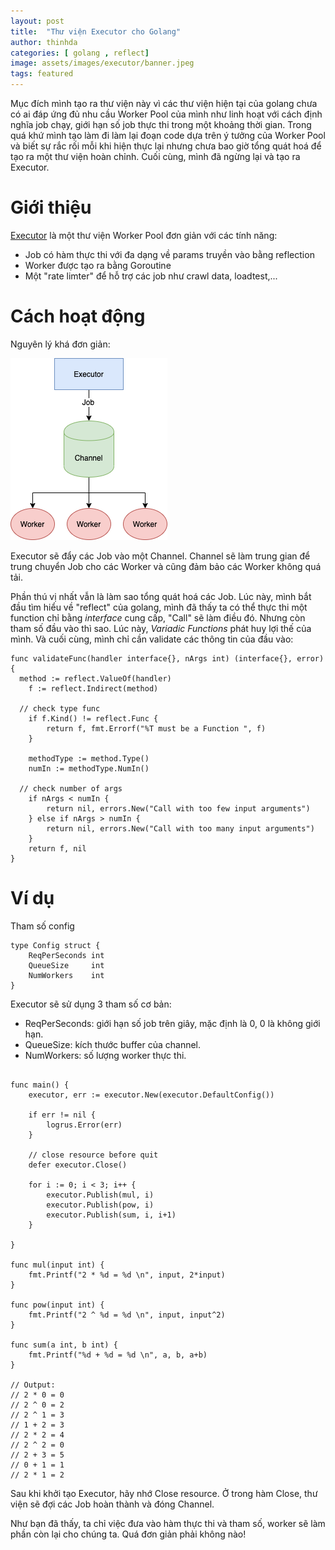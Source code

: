 ```yaml
---
layout: post
title:  "Thư viện Executor cho Golang"
author: thinhda
categories: [ golang , reflect]
image: assets/images/executor/banner.jpeg
tags: featured
---
```


Mục đích mình tạo ra thư viện này vì các thư viện hiện tại của golang chưa có ai đáp ứng đủ nhu cầu Worker Pool của mình như linh hoạt với cách định nghĩa job chạy, giới hạn số job thực thi trong một khoảng thời gian. Trong quá khứ mình tạo làm đi làm lại đoạn code dựa trên ý tưởng của Worker Pool và biết sự rắc rối mỗi khi hiện thực lại nhưng chưa bao giờ tổng quát hoá để tạo ra một thư viện hoàn chỉnh. Cuối cùng, mình đã ngừng lại và tạo ra Executor.

# Giới thiệu

[Executor](https://github.com/thinhdanggroup/executor) là một thư viện Worker Pool đơn giản với các tính năng:

- Job có hàm thực thi với đa dạng về params truyền vào bằng reflection
- Worker được tạo ra bằng Goroutine
- Một "rate limter" để hỗ trợ các job như crawl data, loadtest,...

# Cách hoạt động

Nguyên lý khá đơn giản:

![grpc-web-model](/assets/images/executor/executor.png)

Executor sẽ đẩy các Job vào một Channel. Channel sẽ làm trung gian để trung chuyển Job cho các Worker và cũng đảm bảo các Worker không quá tải.

Phần thú vị nhất vẫn là làm sao tổng quát hoá các Job. Lúc này, mình bắt đầu tìm hiểu về "reflect" của golang, mình đã thấy ta có thể thực thi một function chỉ bằng *interface* cung cấp, "Call" sẽ làm điều đó. Nhưng còn tham số đầu vào thì sao. Lúc này, *Variadic Functions* phát huy lợi thế của mình. Và cuối cùng, mình chỉ cần validate các thông tin của đầu vào:

```golang
func validateFunc(handler interface{}, nArgs int) (interface{}, error) {
  method := reflect.ValueOf(handler)
	f := reflect.Indirect(method)

  // check type func
	if f.Kind() != reflect.Func {
		return f, fmt.Errorf("%T must be a Function ", f)
	}

	methodType := method.Type()
	numIn := methodType.NumIn()

  // check number of args 
	if nArgs < numIn {
		return nil, errors.New("Call with too few input arguments")
	} else if nArgs > numIn {
		return nil, errors.New("Call with too many input arguments")
	}
	return f, nil
}
```

# Ví dụ

Tham số config

```golang
type Config struct {
	ReqPerSeconds int
	QueueSize     int
	NumWorkers    int
}
```

Executor sẽ sử dụng 3 tham số cơ bản:

- ReqPerSeconds: giới hạn số job trên giây, mặc định là 0, 0 là không giới hạn.
- QueueSize: kích thước buffer của channel.
- NumWorkers: số lượng worker thực thi.

```golang

func main() {
	executor, err := executor.New(executor.DefaultConfig())

	if err != nil {
		logrus.Error(err)
	}

	// close resource before quit
	defer executor.Close()

	for i := 0; i < 3; i++ {
		executor.Publish(mul, i)
		executor.Publish(pow, i)
		executor.Publish(sum, i, i+1)
	}

}

func mul(input int) {
	fmt.Printf("2 * %d = %d \n", input, 2*input)
}

func pow(input int) {
	fmt.Printf("2 ^ %d = %d \n", input, input^2)
}

func sum(a int, b int) {
	fmt.Printf("%d + %d = %d \n", a, b, a+b)
}

// Output:
// 2 * 0 = 0 
// 2 ^ 0 = 2 
// 2 ^ 1 = 3 
// 1 + 2 = 3 
// 2 * 2 = 4 
// 2 ^ 2 = 0 
// 2 + 3 = 5 
// 0 + 1 = 1 
// 2 * 1 = 2

```

Sau khi khởi tạo Executor, hãy nhớ Close resource. Ở trong hàm Close, thư viện sẽ đợi các Job hoàn thành và đóng Channel.

Như bạn đã thấy, ta chỉ việc đưa vào hàm thực thi và tham số, worker sẽ làm phần còn lại cho chúng ta. Quá đơn giản phải không nào!


